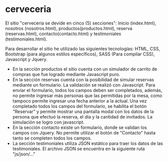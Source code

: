 # cerveceria
El sitio "cerveceria se devide en cinco (5) secciones": Inicio (index.html), nosotros (nosotros.html), productos(productos.html), reserva (reservas.html), 
contacto(contacto.html) y testimoniales (testimoniales.html).

Para desarrollar el sitio he utilizado las siguientes tecnologías: HTML, CSS, Bootstrap (para algunos estilos específicos), SASS (Para compilar CSS), Javascript y Jquery.
- En la sección productos el sitio cuenta con un simulador de carrito de compras que fue logrado mediante Javascript puro.
- En la sección reservas cuenta con la posibilidad de simular reservas mediante un formulario. La validación se realizó con Javascript. 
Para enviar el formulario, todos los campos deben ser completados, además, no permite ingresar más personas que las permitidas por la mesa, como tampoco permite ingresar 
una fecha anterior a la actual. Una vez completado todos los campos del formulario, se habilita el botón "Reservar" y permite mostrar una pantalla modal con los datos de la persona
que efectuó la reserva, el día y la cantidad de invitados. La simulación se logro con javascript.
- En la sección contacto existe un formulario, donde se validan los campos con Jquery. No permite utilizar el botón de "Contacto" hasta tanto se completen todos los campos.
- La sección testimoniales utiliza JSON estático para traer los datos de las testimoniales. El archivo JSON se encuentra en la siguiente ruta "js/json/..."
